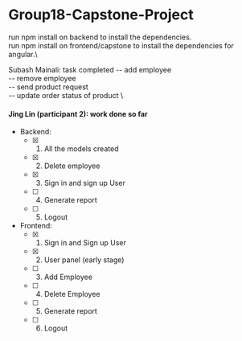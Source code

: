 # Group18-Capstone-Project

run npm install on backend to install the dependencies.\
run npm install on frontend/capstone to install the dependencies for angular.\


Subash Mainali: task completed
-- add employee \
-- remove employee \
-- send product request \
-- update order status of product \

#### Jing Lin (participant 2): work done so far
- Backend:
  - [x] 1. All the models created
  - [x] 2. Delete employee
  - [x] 3. Sign in and sign up User
  - [ ] 4. Generate report
  - [ ] 5. Logout
- Frontend:
  - [x] 1. Sign in and Sign up User
  - [x] 2. User panel (early stage)
  - [ ] 3. Add Employee
  - [ ] 4. Delete Employee
  - [ ] 5. Generate report
  - [ ] 6. Logout
